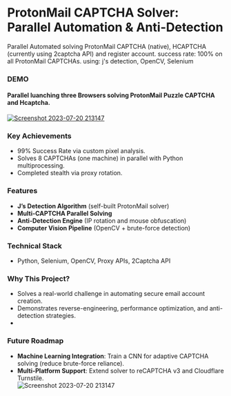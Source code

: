 # ProtonMail CAPTCHA Solver: Parallel Automation & Anti-Detection  

Parallel Automated solving ProtonMail CAPTCHA (native), HCAPTCHA (currently using 2captcha API) and register account.
success rate: 100% on all ProtonMail CAPTCHAs. 
using: j's detection, OpenCV, Selenium 

### DEMO
#### Parallel luanching three Browsers solving ProtonMail Puzzle CAPTCHA and Hcaptcha.
[![Screenshot 2023-07-20 213147](https://github.com/user-attachments/assets/6a5c0b1a-f13e-4a04-8930-9422bea3611f)](https://streamable.com/cl47bj)

### Key Achievements  
- 99% Success Rate via custom pixel analysis.  
- Solves 8 CAPTCHAs (one machine) in parallel with Python multiprocessing.  
- Completed stealth via proxy rotation.
  
### Features  
- **J’s Detection Algorithm** (self-built ProtonMail solver)  
- **Multi-CAPTCHA Parallel Solving**  
- **Anti-Detection Engine** (IP rotation and mouse obfuscation)  
- **Computer Vision Pipeline** (OpenCV + brute-force detection)  

### Technical Stack  
- Python, Selenium, OpenCV, Proxy APIs, 2Captcha API  

### Why This Project?  
- Solves a real-world challenge in automating secure email account creation.  
- Demonstrates reverse-engineering, performance optimization, and anti-detection strategies.
- 
### Future Roadmap  
- **Machine Learning Integration**: Train a CNN for adaptive CAPTCHA solving (reduce brute-force reliance).  
- **Multi-Platform Support**: Extend solver to reCAPTCHA v3 and Cloudflare Turnstile.  
![Screenshot 2023-07-20 213147](https://github.com/user-attachments/assets/677d965e-0b14-4e25-8c65-2761828a3ca0)

